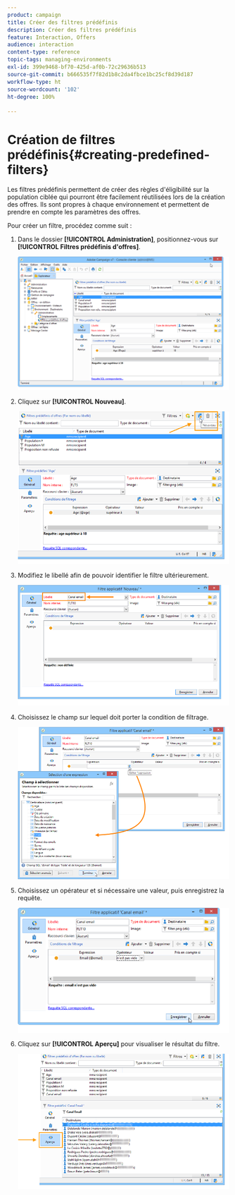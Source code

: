 ```yaml
---
product: campaign
title: Créer des filtres prédéfinis
description: Créer des filtres prédéfinis
feature: Interaction, Offers
audience: interaction
content-type: reference
topic-tags: managing-environments
exl-id: 399e9468-bf70-425d-af0b-72c29636b513
source-git-commit: b666535f7f82d1b8c2da4fbce1bc25cf8d39d187
workflow-type: ht
source-wordcount: '102'
ht-degree: 100%

---
```


# Création de filtres prédéfinis{#creating-predefined-filters}



Les filtres prédéfinis permettent de créer des règles d&#39;éligibilité sur la population ciblée qui pourront être facilement réutilisées lors de la création des offres. Ils sont propres à chaque environnement et permettent de prendre en compte les paramètres des offres.

Pour créer un filtre, procédez comme suit :

1. Dans le dossier **[!UICONTROL Administration]**, positionnez-vous sur **[!UICONTROL Filtres prédéfinis d&#39;offres]**.

   ![](assets/offer_filter_create_005.png)

1. Cliquez sur **[!UICONTROL Nouveau]**.

   ![](assets/offer_filter_create_001.png)

1. Modifiez le libellé afin de pouvoir identifier le filtre ultérieurement.

   ![](assets/offer_filter_create_002.png)

1. Choisissez le champ sur lequel doit porter la condition de filtrage.

   ![](assets/offer_filter_create_003.png)

1. Choisissez un opérateur et si nécessaire une valeur, puis enregistrez la requête.

   ![](assets/offer_filter_create_004.png)

1. Cliquez sur **[!UICONTROL Aperçu]** pour visualiser le résultat du filtre.

   ![](assets/offer_filter_create_006.png)
